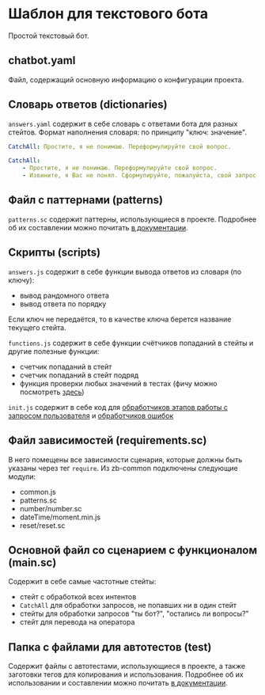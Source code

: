 # Шаблон для текстового бота

Простой текстовый бот.

## chatbot.yaml

Файл, содержащий основную информацию о конфигурации проекта.

## Словарь ответов (dictionaries)

`answers.yaml` содержит в себе словарь с ответами бота для разных стейтов. Формат наполнения словаря: по принципу "ключ: значение".

```yaml
CatchAll: Простите, я не понимаю. Переформулируйте свой вопрос.

CatchAll:
    - Простите, я не понимаю. Переформулируйте свой вопрос.
    - Извините, я Вас не понял. Сформулируйте, пожалуйста, свой запрос по-другому.

```

## Файл с паттернами (patterns)

`patterns.sc` содержит паттерны, использующиеся в проекте. Подробнее об их составлении можно почитать [в документации](https://help.just-ai.com/docs/ru/dsl/declarative-tags/patterns).

## Скрипты (scripts)

`answers.js` содержит в себе функции вывода ответов из словаря (по ключу):

- вывод рандомного ответа
- вывод ответа по порядку

Если ключ не передаётся, то в качестве ключа берется название текущего стейта.

`functions.js` содержит в себе функции счётчиков попаданий в стейты и другие полезные функции:

- счетчик попаданий в стейт
- счетчик попаданий в стейт подряд
- функция проверки любых значений в тестах (фичу можно посмотреть [здесь](https://gitlab.just-ai.com/jaicp-dsl-bots/content-templates/-/blob/master/src/features/checkAnythingByResponse.md))

`init.js` содержит в себе код для [обработчиков этапов работы с запросом пользователя](https://help.just-ai.com/docs/ru/JS_API/built_in_functions/bind#request-processing-stage-handlers) и [обработчиков ошибок](https://help.just-ai.com/docs/ru/JS_API/built_in_functions/bind#error-handlers)

## Файл зависимостей (requirements.sc)

В него помещены все зависимости сценария, которые должны быть указаны через тег `require`.
Из zb-common подключены следующие модули:

- common.js
- patterns.sc
- number/number.sc
- dateTime/moment.min.js
- reset/reset.sc

## Основной файл со сценарием с функционалом (main.sc)

Содержит в себе самые частотные стейты:

- стейт с обработкой всех интентов
- `CatchAll` для обработки запросов, не попавших ни в один стейт
- стейты для обработки запросов "ты бот?", "остались ли вопросы?"
- стейт для перевода на оператора

## Папка с файлами для автотестов (test)

Содержит файлы с автотестами, использующиеся в проекте, а также заготовки тегов для копирования и использования. Подробнее об их использовании и составлении можно почитать [в документации](https://help.just-ai.com/docs/ru/Content_testing/tests_xml/tests_xml).
